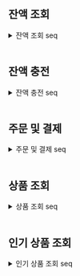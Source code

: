 ## 잔액 조회
<details>
<summary>잔액 조회 seq</summary>
<br>  
  
```mermaid
sequenceDiagram
    사용자->>+잔액: 잔액 조회 요청
    잔액->>+잔액: 사용자 id 조회
    alt 조회 실패
        잔액-->>-사용자: 잔액 조회 실패
    else 조회 성공 
        잔액->>잔액: 사용자 잔액 조회
        잔액-->>-사용자: 사용자 잔액 반환
    end
```
</details>
</br>

## 잔액 충전
<details>
<summary>잔액 충전 seq</summary>
<br>  
  
```mermaid
sequenceDiagram
    사용자->>+잔액: 잔액 충전 요청
    잔액->>+잔액: 사용자 id 조회
    alt 조회 실패
        잔액-->>-사용자: 잔액 충전 실패
    else 조회 성공 
        잔액->>잔액: 잔액 충전 및 잔액 갱신
        잔액->>+히스토리: 충전 내역 저장
        히스토리-->>-잔액: 내역 저장 성공
        잔액-->>-사용자: 충전 성공 메시지 및 잔액 정보 반환
    end
```
</details>
</br>

## 주문 및 결제
<details>
<summary>주문 및 결제 seq</summary>
<br>  
  
```mermaid
sequenceDiagram
    사용자->>+주문: 상품 주문 요청
    주문->>+재고: 상품 재고 확인 요청
    
    alt 재고 없음
        재고-->>주문: 주문 실패
        주문-->>사용자: 주문 실패
    else 재고 있음 
        재고-->>-주문: 재고 있음
        alt 쿠폰 사용
            주문->>+쿠폰: 쿠폰 사용 요청
            alt 유효한 쿠폰
                쿠폰-->>주문: 사용 가능한 쿠폰, 할인 적용
            else 유효하지 않은 쿠폰
                쿠폰-->>-주문: 사용 불가한 쿠폰, 할인 적용 x
            end
        end
        주문->>+잔액: 결제 요청
        alt 잔액 없음
            잔액-->>주문: 잔액 없음
            주문-->>-사용자: 주문 실패
        else 잔액 있음
            잔액-->>-주문: 결제 성공
            주문->>+재고: 재고 차감 요청
            재고-->>-주문: 재고 차감 성공
            주문-->>사용자: 주문 및 결제 성공
        end
    end
```
</details>
</br>

## 상품 조회
<details>
<summary>상품 조회 seq</summary>
<br>  
  
```mermaid
sequenceDiagram
    사용자->>+상품: 상품 목록 요청
    상품->>+재고: 상품별 재고 조회 요청
    alt 상품 id 없음
        재고-->>상품: 상품 재고 조회 실패
        상품-->>사용자: 상품 목록 조회 실패
    else 상품 id 있음
        재고-->>-상품: 상품 재고 수량 반환
    end
    상품-->>-사용자: 상품 목록 반환
```
</details>
</br>

## 인기 상품 조회
<details>
<summary>인기 상품 조회 seq</summary>
<br>  
  
```mermaid
sequenceDiagram
    사용자->>+판매 히스토리: 인기 상품 목록 요청
    판매 히스토리->>+상품: 상품 정보 요청
    alt 상품 조회 불가능
        상품-->>판매 히스토리: 상품 정보 조회 실패
        판매 히스토리-->>사용자: 인기 상품 목록 조회 실패
    else 상품 조회 가능
        상품-->>-판매 히스토리: 상품 정보 반환
    end
    판매 히스토리-->>-사용자: 인기 상품 목록 반환
```
</details>
</br>
